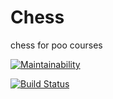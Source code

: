 # Chess
chess for poo courses



[![Maintainability](https://api.codeclimate.com/v1/badges/13ed37019c074288bfa8e56c519fc69960e49e10/maintainability)](https://codeclimate.com/github/florentin72/Chess/maintainability)

[![Build Status](https://app.travis-ci.com/florentin72/Chess.svg?branch=main)](https://app.travis-ci.com/florentin72/Chess)